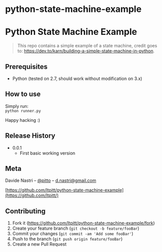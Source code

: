 # python-state-machine-example

# Python State Machine Example
> This repo contains a simple example of a state machine, credit goes to: https://dev.to/karn/building-a-simple-state-machine-in-python.

## Prerequisites

- Python (tested on 2.7, should work without modification on 3.x)

## How to use

Simply run:  
`python runner.py`  

Happy hacking :)

## Release History

* 0.0.1
    * First basic working version

## Meta

Davide Nastri – [@pitto](https://twitter.com/pitto) – d.nastri@gmail.com

[https://github.com/ltpitt/python-state-machine-example](https://github.com/ltpitt/)

## Contributing

1. Fork it (<https://github.com/ltpitt/python-state-machine-example/fork>)
2. Create your feature branch (`git checkout -b feature/fooBar`)
3. Commit your changes (`git commit -am 'Add some fooBar'`)
4. Push to the branch (`git push origin feature/fooBar`)
5. Create a new Pull Request
